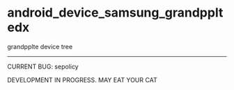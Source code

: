 # android_device_samsung_grandppltedx
grandpplte device tree

-----
CURRENT BUG: sepolicy

DEVELOPMENT IN PROGRESS. MAY EAT YOUR CAT
